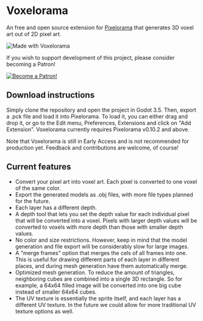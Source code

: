 # Voxelorama
An free and open source extension for [Pixelorama](https://github.com/Orama-Interactive/Pixelorama) that generates 3D voxel art out of 2D pixel art.

![Made with Voxelorama](https://user-images.githubusercontent.com/35376950/185218214-c8356f86-00ed-4f39-b0f8-458a29d0061b.png)

If you wish to support development of this project, please consider becoming a Patron!

[![Become a Patron!](https://c5.patreon.com/external/logo/become_a_patron_button.png)](https://patreon.com/OramaInteractive)

## Download instructions
Simply clone the repository and open the project in Godot 3.5. Then, export a .pck file and load it into Pixelorama. To load it, you can either drag and drop it, or go to the Edit menu, Preferences, Extensions and click on "Add Extension". Voxelorama currently requires Pixelorama v0.10.2 and above.

Note that Voxelorama is still in Early Access and is not recommended for production yet. Feedback and contributions are welcome, of course!

## Current features
- Convert your pixel art into voxel art. Each pixel is converted to one voxel of the same color.
- Export the generated models as .obj files, with more file types planned for the future.
- Each layer has a different depth.
- A depth tool that lets you set the depth value for each individual pixel that will be converted into a voxel. Pixels with larger depth values will be converted to voxels with more depth than those with smaller depth values.
- No color and size restrictions. However, keep in mind that the model generation and file export will be considerably slow for large images.
- A "merge frames" option that merges the cels of all frames into one. This is useful for drawing different parts of each layer in different places, and during mesh generation have them automatically merge.
- Optimized mesh generation. To reduce the amount of triangles, neighboring cubes are combined into a single 3D rectangle. So for example, a 64x64 filled image will be converted into one big cube instead of smaller 64x64 cubes.
- The UV texture is essentially the sprite itself, and each layer has a different UV texture. In the future we could allow for more traditional UV texture options as well.
